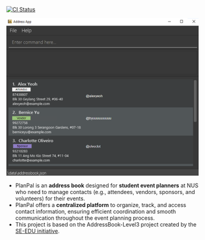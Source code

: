 [![CI Status](https://github.com/AY2425S1-CS2103T-F09-2/tp/workflows/Java%20CI/badge.svg)](https://github.com/AY2425S1-CS2103T-F09-2/tp/actions)

![Ui](docs/images/Ui.png)

* PlanPal is an **address book** designed for **student event planners** at NUS who need to manage contacts
  (e.g., attendees, vendors, sponsors, and volunteers) for their events.
* PlanPal offers a **centralized platform** to organize, track, and access contact information, ensuring 
  efficient coordination and smooth communication throughout the event planning process.
* This project is based on the AddressBook-Level3 project created by the [SE-EDU initiative](https://se-education.org).
